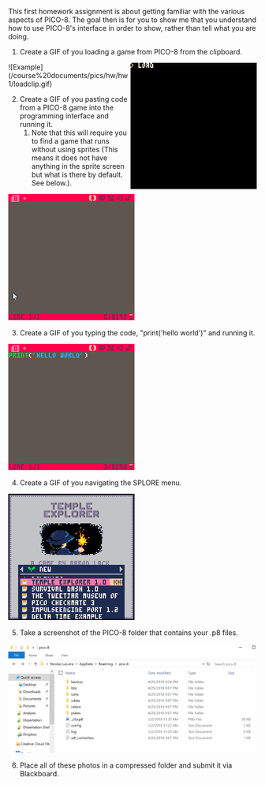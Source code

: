 This first homework assignment is about getting familiar with the various aspects of PICO-8. The goal then is for you to show me that you understand how to use PICO-8's interface in order to show, rather than tell what you are doing. 

1. Create a GIF of you loading a game from PICO-8 from the clipboard. 
 
 <img align = "right" src = "/course%20documents/pics/hw/hw1/loadclip.gif">
 ![Example](/course%20documents/pics/hw/hw1/loadclip.gif)

2. Create a GIF of you pasting code from a PICO-8 game into the programming interface and running it.
    1. Note that this will require you to find a game that runs without using sprites (This means it does not have anything in the sprite screen but what is there by default. See below.). 

 ![Example](/course%20documents/pics/hw/hw1/ctrlv.gif)

3. Create a GIF of you typing the code, "print('hello world')" and running it. 

 ![Example](/course%20documents//pics//hw/hw1/helloworld.gif)

4. Create a GIF of you navigating the SPLORE menu.

 ![Example](/course%20documents//pics/hw/hw1/splore.gif)

5. Take a screenshot of the PICO-8 folder that contains your .p8 files.

 ![Example](/course%20documents//pics/hw/hw1/folder.PNG)

6. Place all of these photos in a compressed folder and submit it via Blackboard.
